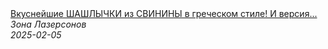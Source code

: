 <!--2025-02-05 10:01:03-->
<div class="yb">
  <a class="nodecor" href="/index.html?eda/vkusnejshie_shashlychki_iz_svininy_v_grecheskom_stile_i_versiya_dzadzyki_ot_shefa_lazersona">
    <img class="preview" data-videoid="whpYlyg0npI" src="https://i4.ytimg.com/vi/whpYlyg0npI/hqdefault.jpg" align="middle" alt="">
  </a>
  <div class="inlbl text">
    <a class="nodecor" href="/index.html?eda/vkusnejshie_shashlychki_iz_svininy_v_grecheskom_stile_i_versiya_dzadzyki_ot_shefa_lazersona">Вкуснейшие ШАШЛЫЧКИ из СВИНИНЫ в греческом стиле! И версия...</a><br>
    <i class="smaller2">Зона Лазерсoнов</i><br>
    <i class="smaller3">2025-02-05</i>
  </div>
</div>
